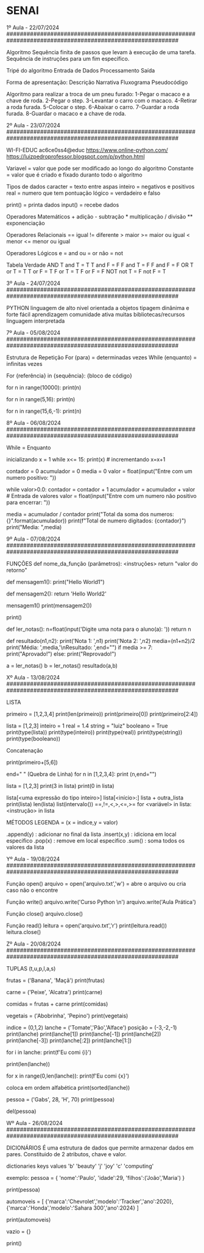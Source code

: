 # SENAI

1º Aula - 22/07/2024 ###########################################################################################################

Algoritmo
	Sequência finita de passos que levam à execução de uma tarefa.
	Sequência de instruções para um fim específico.

Tripé do algoritmo
	Entrada de Dados
	Processamento
	Saída

Forma de apresentação:
	Descrição Narrativa
	Fluxograma
	Pseudocódigo

Algoritmo para realizar a troca de um pneu furado:
	1-Pegar o macaco e a chave de roda.
	2-Pegar o step.
	3-Levantar o carro com o macaco.
	4-Retirar a roda furada.
	5-Colocar o step.
	6-Abaixar o carro.
	7-Guardar a roda furada.
	8-Guardar o macaco e a chave de roda.

2º Aula - 23/07/2024 ###########################################################################################################

WI-FI-EDUC
ac6ce0ss4@educ
https://www.online-python.com/
https://luizpedroprofessor.blogspot.com/p/python.html

Variavel = valor que pode ser modificado ao longo do algoritmo
Constante = valor que é criado e fixado duranto todo o algoritmo

Tipos de dados
	caracter = texto entre aspas
 	inteiro = negativos e positivos
  	real = numero que tem pontuação
   	lógico = verdadeiro e falso

print() = printa dados
input() = recebe dados

Operadores Matemáticos
	+ adição
	- subtração
	* multiplicação
	/ divisão
	** exponenciação

Operadores Relacionais
	== igual
 	!= diferente
  	> maior
   	>= maior ou igual
    	< menor
	<= menor ou igual
 
Operadores Lógicos
	e = and
 	ou = or
  	não = not

Tabela Verdade
	AND
 		T and T = T
   		T and F = F
     		F and T = F
       		F and F = F
	OR
 		T or T = T
   		T or F = T
     		F or T = T
       		F or F = F
   	NOT
 		not T = F
   		not F = T

3º Aula - 24/07/2024 ###########################################################################################################

PYTHON
	linguagem de alto nivel
 	orientada a objetos
  	tipagem dinânima e forte
   	fácil aprendizagem
    	comunidade ativa
     	muitas bibliotecas/recursos
      	linguagem interpretada

7º Aula - 05/08/2024 ###########################################################################################################

Estrutura de Repetição
	For (para) = determinadas vezes
	While (enquanto) = infinitas vezes

For {referência} in {sequência}:
	{bloco de código}
 
for n in range(10000):
    print(n)

for n in range(5,16):
    print(n)
    
for n in range(15,6,-1):
    print(n)

8º Aula - 06/08/2024 ###########################################################################################################

While = Enquanto

inicializando
x = 1
while x<= 15:
    print(x)
    # incrementando
    x=x+1

contador = 0
acumulador = 0
media = 0
valor = float(input("Entre com um numero positivo: "))

while valor>0.0:
    contador = contador + 1
    acumulador = acumulador + valor
    # Entrada de valores
    valor = float(input("Entre com um numero não positivo para encerrar: "))
    
media = acumulador / contador
print("Total da soma dos numeros: {}".format(acumulador))
print(f"Total de numero digitados: {contador}")
print("Media: ",media)

9º Aula - 07/08/2024 ###########################################################################################################

FUNÇÕES
def nome_da_função (parâmetros):
	<instruções>
 	return "valor do retorno"

def mensagem1():
	print("Hello World1")

def mensagem2():
 	return 'Hello World2'

mensagem1()
print(mensagem2())

print()

def ler_notas():
    n=float(input('Digite uma nota para o aluno(a): '))
    return n
    
def resultado(n1,n2):
    print('Nota 1: ',n1)
    print('Nota 2: ',n2)
    media=(n1+n2)/2
    print('Média: ',media,'\nResultado: ',end="")
    if media >= 7:
        print("Aprovado!")
    else:
        print("Reprovado!")
        
a = ler_notas()
b = ler_notas()
resultado(a,b)

Xº Aula - 13/08/2024 ###########################################################################################################

LISTA

primeiro = [1,2,3,4]
print(len(primeiro))
print(primeiro[0])
print(primeiro[2:4])

lista = [1,2,3]
inteiro = 1
real = 1.4
string = "luiz"
booleano = True
print(type(lista))
print(type(inteiro))
print(type(real))
print(type(string))
print(type(booleano))

Concatenação

print(primeiro+[5,6])

end=" " (Quebra de Linha)
for n in [1,2,3,4]:
	print (n,end="")

lista = [1,2,3]
print(3 in lista)
print(0 in lista)

lista[<uma expressão do tipo inteiro>]
lista[<início>:<fim>]
lista + outra_lista
print(lista)
len(lista)
list(intervalo(<superior>))
==,!=,<,>,<=,>=
for <variável> in lista: <instrução>
<qualquer valor> in lista

MÉTODOS
LEGENDA = (x = indice,y = valor)

.append(y) : adicionar no final da lista
.insert(x,y) : idiciona em local especifico
.pop(x) : remove em local especifico
.sum() : soma todos os valores da lista

Yº Aula - 19/08/2024 ###########################################################################################################

Função open()
	arquivo = open('arquivo.txt','w') = abre o arquivo ou cria caso não o encontre

Função write()
	arquivo.write('Curso Python \n')
	arquivo.write('Aula Prática')

Função close()
	arquivo.close()

Função read()
	leitura = open('arquivo.txt','r')
 	print(leitura.read())
	leitura.close()

Zº Aula - 20/08/2024 ###########################################################################################################

TUPLAS
	(t,u,p,l,a,s)

frutas = ('Banana', 'Maçã')
	print(frutas)

carne = ('Peixe', 'Alcatra')
	print(carne)

comidas = frutas + carne
	print(comidas)

vegetais = ('Abobrinha', 'Pepino')
	print(vegetais)

indice = (0,1,2)
lanche = ('Tomate','Pão','Alface')
posição = (-3,-2,-1)
print(lanche)
print(lanche[1])
print(lanche[-1])
print(lanche[2])
print(lanche[-3])
print(lanche[:2])
print(lanche[1:])

for i in lanche:
    print(f'Eu comi {i}')
    
print(len(lanche))

for x in range(0,len(lanche)):
    print(f'Eu comi {x}')
    
coloca em ordem alfabética
print(sorted(lanche))

pessoa = ('Gabs', 28, 'H', 70)
print(pessoa)

del(pessoa)

Wº Aula - 26/08/2024 ###########################################################################################################

DICIONÁRIOS
	É uma estrutura de dados que permite armazenar dados em pares. Constituido de 2 atributos, chave e valor.
 
dictionaries
	keys	values
 	'b'	'beauty'
   	'j'	'joy'
     	'c'	'computing'

exemplo:
	pessoa = {
		'nome':'Paulo',
		'idade':29,
		'filhos':('João','Maria')
	}

print(pessoa)

automoveis = [
	{'marca':'Chevrolet','modelo':'Tracker','ano':2020},
	{'marca':'Honda','modelo':'Sahara 300','ano':2024}
]

print(automoveis)

vazio = {}

print()
